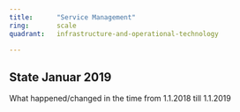 ```yaml
---
title:      "Service Management"
ring:       scale
quadrant:   infrastructure-and-operational-technology

---
```


## State Januar 2019 ##

What happened/changed in the time from 1.1.2018 till 1.1.2019

